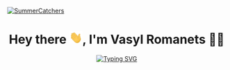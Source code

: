 [![SummerCatchers](https://github.com/VasylRomanets/VasylRomanets/assets/23483473/8794c9d5-13ef-484a-919b-46a4150699e5)](https://summercatchers.com/)

<h1 align="center">Hey there <img src="https://raw.githubusercontent.com/ABSphreak/ABSphreak/master/gifs/Hi.gif" width="30px">, I'm Vasyl Romanets 👨‍💻</h1>

<p  align="center">
<a href="https://git.io/typing-svg"><img src="https://readme-typing-svg.herokuapp.com?font=Fira+Code&size=35&pause=1000&color=BA96AA&background=FF7DDC00&center=true&vCenter=true&random=false&width=900&height=70&lines=Game+dev+from+Ukraine+🇺🇦;10%2B+years+of+coding+experience+👨‍💻;Loves+open+source+and+cats+🐈‍⬛;Music+lover+🎸" alt="Typing SVG" /></a>
</p>
